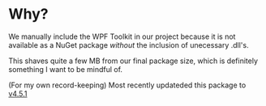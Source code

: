 # Why?

We manually include the WPF Toolkit in our project because it is not available as a NuGet package _without_ the inclusion of unecessary .dll's.

This shaves quite a few MB from our final package size, which is definitely something I want to be mindful of.

(For my own record-keeping) Most recently updateded this package to [v4.5.1](https://github.com/xceedsoftware/wpftoolkit/releases/tag/4.5.1)
